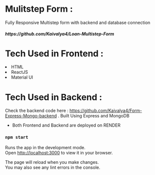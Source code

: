 # Mulitstep Form :
<p>Fully Responsive Multistep form with backend and database connection</p>

<h5> https://github.com/Kaivalya4/Loan-Multistep-Form </h5>

# Tech Used in Frontend : 
<li>HTML</li>
<li>ReactJS</li>
<li>Material UI</li>

# Tech Used in Backend : 
Check the backend code here : https://github.com/Kaivalya4/Form-Express-Mongo-backend
. Built Using Express and MongoDB

- Both Frontend and Backend are deployed on RENDER


### `npm start`

Runs the app in the development mode.\
Open [http://localhost:3000](http://localhost:3000) to view it in your browser.

The page will reload when you make changes.\
You may also see any lint errors in the console.

